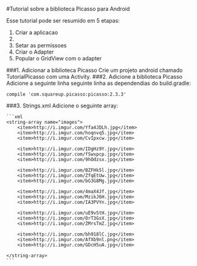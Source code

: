 #Tutorial sobre a biblioteca Picasso para Android

Esse tutorial pode ser resumido em 5 etapas:

1. Criar a aplicacao
2. 
3. Setar as permissoes
4. Criar o Adapter
5. Popular o GridView com o adapter

###1. Adicionar a biblioteca Picasso
    Crie um projeto android chamado TutorialPicasso com uma Activity.
###2. Adicione a biblioteca Picasso
    Adicione a seguinte linha seguinte linha as dependendias do build.gradle:
  
`compile 'com.squareup.picasso:picasso:2.3.3'`

###3. Strings.xml
    Adicione o seguinte array:
    

    ```xml
    <string-array name="images">
        <item>http://i.imgur.com/Yfa4JDLh.jpg</item>
        <item>http://i.imgur.com/hoqnvq5.jpg</item>
        <item>http://i.imgur.com/CvIpxcw.jpg</item>

        <item>http://i.imgur.com/IDgHz9Y.jpg</item>
        <item>http://i.imgur.com/fSwxpcp.jpg</item>
        <item>http://i.imgur.com/9hOdzsx.jpg</item>

        <item>http://i.imgur.com/BZFHk5l.jpg</item>
        <item>http://i.imgur.com/ZfqEtUw.jpg</item>
        <item>http://i.imgur.com/bG3G8Mg.jpg</item>

        <item>http://i.imgur.com/4maX4Jf.jpg</item>
        <item>http://i.imgur.com/MzikJ6H.jpg</item>
        <item>http://i.imgur.com/IA3PVYn.jpg</item>

        <item>http://i.imgur.com/uE9vStH.jpg</item>
        <item>http://i.imgur.com/OrT3GsX.jpg</item>
        <item>http://i.imgur.com/ZMrsTmZ.jpg</item>

        <item>http://i.imgur.com/bh918lC.jpg</item>
        <item>http://i.imgur.com/AfXb9nl.png</item>
        <item>http://i.imgur.com/GDcH5uA.jpg</item>

    </string-array>
    ```
    


